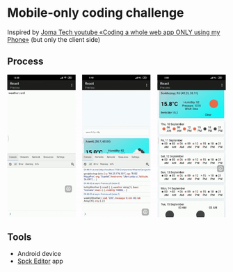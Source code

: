 # Mobile-only coding challenge
Inspired by [Joma Tech youtube «Coding a whole web app ONLY using my Phone»](https://www.youtube.com/watch?v=0KmUoTfGa34) (but only the client side)

## Process
![](screenshots/preview_full.gif)

## Tools
- Android device
- [Spck Editor](https://play.google.com/store/apps/details?id=io.spck) app
